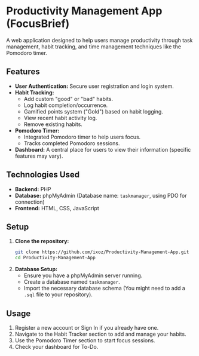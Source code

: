 # Productivity Management App (FocusBrief)

A web application designed to help users manage productivity through task management, habit tracking, and time management techniques like the Pomodoro timer.

## Features

* **User Authentication:** Secure user registration and login system.
* **Habit Tracking:**
    * Add custom "good" or "bad" habits.
    * Log habit completion/occurrence.
    * Gamified points system ("Gold") based on habit logging.
    * View recent habit activity log.
    * Remove existing habits.
* **Pomodoro Timer:**
    * Integrated Pomodoro timer to help users focus.
    * Tracks completed Pomodoro sessions.
* **Dashboard:** A central place for users to view their information (specific features may vary).

## Technologies Used

* **Backend:** PHP
* **Database:** phpMyAdmin (Database name: `taskmanager`, using PDO for connection)
* **Frontend:** HTML, CSS, JavaScript

## Setup

1.  **Clone the repository:**
    ```bash
    git clone https://github.com/ixoz/Productivity-Management-App.git
    cd Productivity-Management-App
    ```
2.  **Database Setup:**
    * Ensure you have a phpMyAdmin server running.
    * Create a database named `taskmanager`.
    * Import the necessary database schema (You might need to add a `.sql` file to your repository).

## Usage

1.  Register a new account or Sign In if you already have one.
2.  Navigate to the Habit Tracker section to add and manage your habits.
3.  Use the Pomodoro Timer section to start focus sessions.
4.  Check your dashboard for To-Do.
